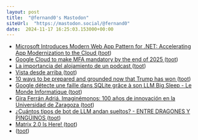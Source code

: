 ```yaml
---
layout: post
title:  "@fernand0's Mastodon"
siteUrl:  "https://mastodon.social/@fernand0"
date:  2024-11-17 16:25:03.153000+00:00
---
```

*  [Microsoft Introduces Modern Web App Pattern for .NET: Accelerating App Modernization to the Cloud ](https://www.infoq.com/news/2024/11/modern-web-app-dotnet) ([toot](https://mastodon.social/@fernand0/113499223041741004))
*  [Google Cloud to make MFA mandatory by the end of 2025 ](http://bleepingcomputer.com/news/security/google-cloud-to-make-mfa-mandatory-by-the-end-of-202) ([toot](https://mastodon.social/@fernand0/113498967710603644))
*  [La importancia del alojamiento de un podcast ](https://comunicandopodcast.es/2024/11/04/la-importancia-del-alojamiento-de-un-podcast) ([toot](https://mastodon.social/@fernand0/113498227017710217))
*  [Vista desde arriba ](https://www.flickr.com/photos/fernand0/54123212065) ([toot](https://mastodon.social/@fernand0/113498212978821339))
*  [10 ways to be prepared and grounded now that Trump has won ](https://wagingnonviolence.org/2024/11/10-things-to-do-if-trump-wins) ([toot](https://mastodon.social/@fernand0/113498031881467394))
*  [Google détecte une faille dans SQLite grâce à son LLM Big Sleep - Le Monde Informatique ](https://www.lemondeinformatique.fr/actualites/lire-google-detecte-une-faille-dans-sqlite-grace-a-son-llm-big-sleep-95184.htm) ([toot](https://mastodon.social/@fernand0/113497855992387624))
*  [Gira Ferrán Adriá. Imaginémonos: 100 años de innovación en la Universidad de Zaragoza ](https://www.unizar.es/actualidad/vernoticia_ng.php?id=8617) ([toot](https://mastodon.social/@fernand0/113497490231395889))
*  [¿Cuántos tipos de bot de LLM andan sueltos? - ENTRE DRAGONES Y PINGÜINOS ](https://angelesbroullon.gitlab.io/entredragonesypinguinos/2024/11/06/20241106-cuantos-bots-de-llm-andan-sueltos) ([toot](https://mastodon.social/@fernand0/113496543424607474))
*  [Matrix 2.0 Is Here! ](https://matrix.org/blog/2024/10/29/matrix-2.0-is-here) ([toot](https://mastodon.social/@fernand0/113495864155831926))
*  [ ](https://mastodon.social/@johanlibertultra) ([toot](https://mastodon.social/@fernand0/113494224942048571))
